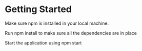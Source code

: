 # Getting Started

Make sure npm is installed in your local machine.

Run npm install to make sure all the dependencies are in place

Start the application using npm start
